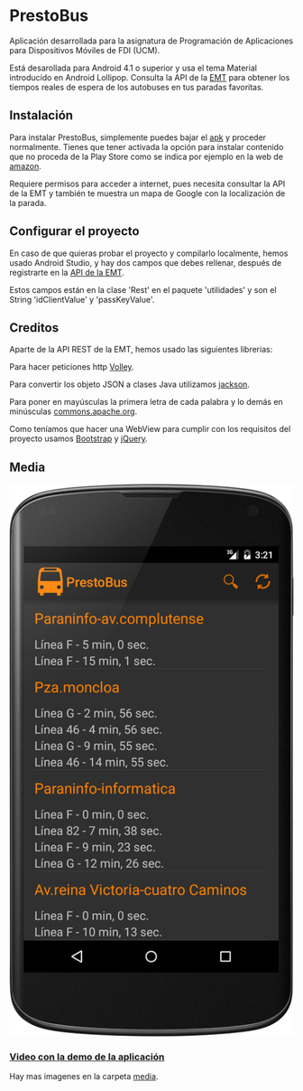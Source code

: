 # PrestoBus
Aplicación desarrollada para la asignatura de Programación de Aplicaciones para Dispositivos Móviles de FDI (UCM).

Está desarollada para Android 4.1 o superior y usa el tema Material introducido en Android Lollipop.
Consulta la API de la [EMT](http://opendata.emtmadrid.es/) para obtener los tiempos reales de espera de los autobuses en tus paradas favoritas.

## Instalación
Para instalar PrestoBus, simplemente puedes bajar el [apk](https://github.com/jucallej/PrestoBus/raw/master/PrestoBus.apk) y proceder normalmente. Tienes que tener activada la opción para instalar contenido que no proceda de la Play Store como se indica por ejemplo en la web de [amazon](https://www.amazon.es/gp/help/customer/display.html?nodeId=201482620). 

Requiere permisos para acceder a internet, pues necesita consultar la API de la EMT y también te muestra un mapa de Google con la localización de la parada.

## Configurar el proyecto
En caso de que quieras probar el proyecto y compilarlo localmente, hemos usado Android Studio, y hay dos campos que debes rellenar, después de registrarte en la [API de la EMT](http://opendata.emtmadrid.es/Formulario).

Estos campos están en la clase 'Rest' en el paquete 'utilidades' y son el String 'idClientValue' y 'passKeyValue'.

## Creditos
Aparte de la API REST de la EMT, hemos usado las siguientes librerias:

Para hacer peticiones http [Volley](https://github.com/mcxiaoke/android-volley).

Para convertir los objeto JSON a clases Java utilizamos [jackson](https://github.com/FasterXML/jackson).

Para poner en mayúsculas la primera letra de cada palabra y lo demás en minúsculas [commons.apache.org](https://commons.apache.org/proper/commons-lang/).

Como teníamos que hacer una WebView para cumplir con los requisitos del proyecto usamos [Bootstrap](http://getbootstrap.com/) y [jQuery](https://jquery.com/).

## Media
![imagen](media/PrestoBus%20(6).png)

### [Video con la demo de la aplicación](https://raw.githubusercontent.com/jucallej/PrestoBus/master/media/PrestoBus.mp4)

Hay mas imagenes en la carpeta [media](media).
